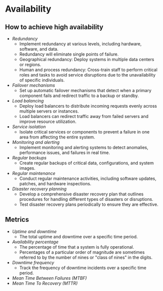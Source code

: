 # Availability

## How to achieve high availability
- *Redundancy*
   - Implement redundancy at various levels, including hardware, software, and data.
   - Redundancy will eliminate single points of failure.
   - Geographical redundancy: Deploy systems in multiple data centers or regions.
   - Human and process redundancy: Cross-train staff to perform critical roles and tasks to avoid service disruptions due to the unavailability of specific individuals.
- *Failover mechanisms*
   - Set up automatic failover mechanisms that detect when a primary component fails and redirect traffic to a backup or standby.
- *Load balancing*
   - Deploy load balancers to distribute incoming requests evenly across multiple servers or instances.
   - Load balancers can redirect traffic away from failed servers and improve resource utilization.
- *Service isolation*
   - Isolate critical services or components to prevent a failure in one area from affecting the entire system.
- *Monitoring and alerting*
   - Implement monitoring and alerting systems to detect anomalies, performance issues, and failures in real time.
- *Regular backups*
   - Create regular backups of critical data, configurations, and system images.
- *Regular maintenance*
   - Conduct regular maintenance activities, including software updates, patches, and hardware inspections.
- *Disaster recovery planning*
   - Develop a comprehensive disaster recovery plan that outlines procedures for handling different types of disasters or disruptions.
   - Test disaster recovery plans periodically to ensure they are effective.

## Metrics
- *Uptime and downtime*
   - The total uptime and downtime over a specific time period.
- *Availability percentage*
   - The percentage of time that a system is fully operational.
   - Percentages of a particular order of magnitude are sometimes referred to by the number of nines or "class of nines" in the digits.
- *Downtime frequency*
   - Track the frequency of downtime incidents over a specific time period.
- *Mean Time Between Failures (MTBF)*
- *Mean Time To Recovery (MTTR)*
